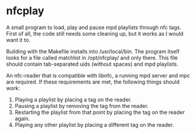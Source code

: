# nfcplay
A small program to load, play and pause mpd playlists through nfc tags.
First of all, the code still needs some cleaning up, but it works as I would want it to.

Building with the Makefile installs into /usr/local/bin. The program itself looks for a file called matchlist in /opt/nfcplay/ and only there. This file should contain tab-separated
uids (without spaces) and mpd playlists.

An nfc-reader that is compatible with libnfc, a running mpd server and mpc are required.
If these requirements are met, the following things should work:
1) Playing a playlist by placing a tag on the reader.
2) Pausing a playlist by removing the tag from the reader.
3) Restarting the playlist from that point by placing the tag on the reader again.
4) Playing any other playlist by placing a different tag on the reader.
